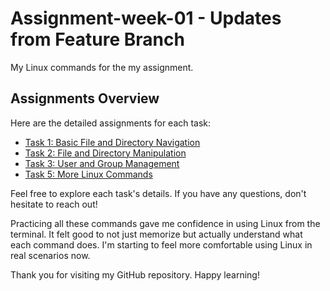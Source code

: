# Assignment-week-01 -  Updates from Feature Branch

My Linux commands for the my assignment.

## Assignments Overview

Here are the detailed assignments for each task:

* [Task 1: Basic File and Directory Navigation](task1.md)
* [Task 2: File and Directory Manipulation](task2.md)
* [Task 3: User and Group Management](task3.md)
* [Task 5: More Linux Commands](task5.md)


Feel free to explore each task's details. If you have any questions, don't hesitate to reach out!

Practicing all these commands gave me confidence in using Linux from the terminal. It felt good to not just memorize but actually understand what each command does. I'm starting to feel more comfortable using Linux in real scenarios now.

Thank you for visiting my GitHub repository. 
Happy learning!